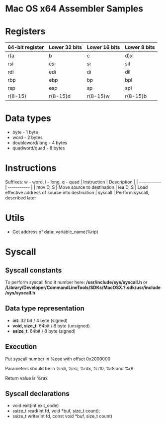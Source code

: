 # Mac OS x64 Assembler Samples

# Registers

| 64-bit register | Lower 32 bits | Lower 16 bits | Lower 8 bits |
| --------------- | ------------- | ------------- |------------- |
| r(a|b|c|d)x     | e(a|b|c|d)x   | (a|b|c|d)x    | (a|b|c|d)l   |
| rsi             | esi           | si            | sil          |
| rdi             | edi           | di            | dil          |
| rbp             | ebp           | bp            | bpl          |
| rsp             | esp           | sp            | spl          |
| r(8-15)         | r(8-15)d      | r(8-15)w      | r(8-15)b     |

# Data types
- byte - 1 byte
- word - 2 bytes
- doubleword/long - 4 bytes
- quadword/quad - 8 bytes

# Instructions
Suffixes: w - word, l - long, q - quad
| Instruction | Description |
| ----------- | ----------- |
| mov D, S    | Move source to destination
| lea D, S    | Load effective address of source into destination
| syscall     | Perform syscall, described later

# Utils
- Get address of data: variable_name(%rip)

# Syscall

## Syscall constants
To perform syscall find it number here:
**/usr/include/sys/syscall.h** or **/Library/Developer/CommandLineTools/SDKs/MacOSX.?.sdk/usr/include/sys/syscall.h**

## Data type representation
- **int**: 32 bit / 4 byte (signed)
- **void, size_t**: 64bit / 8 byte (unsigned)
- **ssize_t**: 64bit / 8 byte (signed)

## Execution
Put syscall number in %eax with offset 0x2000000

Parameters should be in %rdi, %rsi, %rdx, %r10, %r8 and %r9

Return value is %rax

## Syscall declarations
- void exit(int exit_code)
- ssize_t read(int fd, void *buf, size_t count);
- ssize_t write(int fd, const void *buf, size_t count)